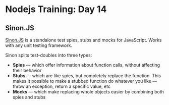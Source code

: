 # Nodejs Training: Day 14

## Sinon.JS

[Sinon.JS](https://sinonjs.org/) is a standalone test spies, stubs and mocks for JavaScript. Works with any unit testing framework.

Sinon splits test-doubles into three types:

- **Spies** — which offer information about function calls, without affecting their behavior
- **Stubs** — which are like spies, but completely replace the function. This makes it possible to make a stubbed function do whatever you like — throw an exception, return a specific value, etc
- **Mocks** — which make replacing whole objects easier by combining both spies and stubs
